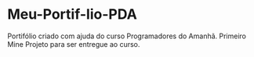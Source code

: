 # Meu-Portif-lio-PDA
Portifólio criado com ajuda do curso Programadores do Amanhã. Primeiro Mine Projeto para ser entregue ao curso.
